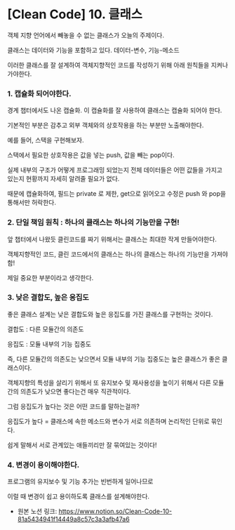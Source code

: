 # [Clean Code] 10. 클래스

객체 지향 언어에서 빼놓을 수 없는 클래스가 오늘의 주제이다.

클래스는 데이터와 기능을 포함하고 있다. 데이터-변수, 기능-메소드

이러한 클래스를 잘 설계하여 객체지향적인 코드를 작성하기 위해 아래 원칙들을 지켜나가야한다.

### 1. 캡슐화 되어야한다.

경계 챕터에서도 나온 캡슐화. 이 캡슐화를 잘 사용하여 클래스는 캡슐화 되어야 한다.

기본적인 부분은 감추고 외부 객체와의 상호작용을 하는 부분만 노출해야한다.

예를 들어, 스택을 구현해보자.

스택에서 필요한 상호작용은 값을 넣는 push, 값을 빼는 pop이다.

실제 내부의 구조가 어떻게 프로그래밍 되었는지 전체 데이터들은 어떤 값들을 가지고 있는지 현황까지 자세히 알려줄 필요가 없다. 

때문에 캡슐화하여, 필드는 private 로 제한, get으로 읽어오고 수정은 push 와 pop을 통해서만 허락한다.

### 2. 단일 책임 원칙 : 하나의 클래스는 하나의 기능만을 구현!

앞 챕터에서 나왔듯 클린코드를 짜기 위해서는 클래스는 최대한 작게 만들어야한다.

객체지향적인 코드, 클린 코드에서의 클래스는 하나의 클래스는 하나의 기능만을 가져야함!

제일 중요한 부분이라고 생각한다.

### 3. 낮은 결합도, 높은 응집도

좋은 클래스 설계는 낮은 결합도와 높은 응집도를 가진 클래스를 구현하는 것이다.

결합도 : 다른 모듈간의 의존도

응집도 : 모듈 내부의 기능 집중도

즉, 다른 모듈간의 의존도는 낮으면서 모듈 내부의 기능 집중도는 높은 클래스가 좋은 클래스이다.

객체지향의 특성을 살리기 위해서 또 유지보수 및 재사용성을 높이기 위해서 다른 모듈 간의 의존도가 낮으면 좋다는건 매우 직관적이다.

그럼 응집도가 높다는 것은 어떤 코드를 말하는걸까?

응집도가 높다 = 클래스에 속한 메소드와 변수가 서로 의존하며 논리적인 단위로 묶인다. 

쉽게 말해서 서로 관계있는 애들끼리만 잘 묶여있는 것이다!

### 4. 변경이 용이해야한다.

프로그램의 유지보수 및 기능 추가는 빈번하게 일어나므로

이럴 때 변경이 쉽고 용이하도록 클래스를 설계해야한다.


- 원본 노션 링크: https://www.notion.so/Clean-Code-10-81a5434941f14449a8c57c3a3afb47a6
